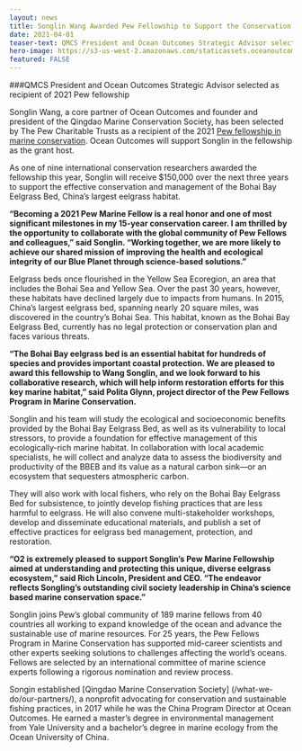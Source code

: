 ```yaml
---
layout: news
title: Songlin Wang Awarded Pew Fellowship to Support the Conservation of China’s Largest Eelgrass Habitat
date: 2021-04-01
teaser-text: QMCS President and Ocean Outcomes Strategic Advisor selected as recipient of 2021 fellowship
hero-image: https://s3-us-west-2.amazonaws.com/staticassets.oceanoutcomes.org/news+and+analysis/hero+images/songlin-wang-2021-pew-fellow-hero.png
featured: FALSE
---
```

###QMCS President and Ocean Outcomes Strategic Advisor selected as recipient of 2021 Pew fellowship

Songlin Wang, a core partner of Ocean Outcomes and founder and president of the Qingdao Marine Conservation Society, has been selected by The Pew Charitable Trusts as a recipient of the 2021 <a href="https://www.pewtrusts.org/en/projects/marine-fellows" target="_blank">Pew fellowship in marine conservation</a>. Ocean Outcomes will support Songlin in the fellowship as the grant host.

As one of nine international conservation researchers awarded the fellowship this year, Songlin will receive $150,000 over the next three years to support the effective conservation and management of the Bohai Bay Eelgrass Bed, China’s largest eelgrass habitat.

**“Becoming a 2021 Pew Marine Fellow is a real honor and one of most significant milestones in my 15-year conservation career. I am thrilled by the opportunity to collaborate with the global community of Pew Fellows and colleagues,” said Songlin. “Working together, we are more likely to achieve our shared mission of improving the health and ecological integrity of our Blue Planet through science-based solutions.”**

Eelgrass beds once flourished in the Yellow Sea Ecoregion, an area that includes the Bohai Sea and Yellow Sea. Over the past 30 years, however, these habitats have declined largely due to impacts from humans. In 2015, China’s largest eelgrass bed, spanning nearly 20 square miles, was discovered in the country’s Bohai Sea. This habitat, known as the Bohai Bay Eelgrass Bed, currently has no legal protection or conservation plan and faces various threats.

**“The Bohai Bay eelgrass bed is an essential habitat for hundreds of species and provides important coastal protection. We are pleased to award this fellowship to Wang Songlin, and we look forward to his collaborative research, which will help inform restoration efforts for this key marine habitat,” said Polita Glynn, project director of the Pew Fellows Program in Marine Conservation.**

Songlin and his team will study the ecological and socioeconomic benefits provided by the Bohai Bay Eelgrass Bed, as well as its vulnerability to local stressors, to provide a foundation for effective management of this ecologically-rich marine habitat. In collaboration with local academic specialists, he will collect and analyze data to assess the biodiversity and productivity of the BBEB and its value as a natural carbon sink—or an ecosystem that sequesters atmospheric carbon. 

They will also work with local fishers, who rely on the Bohai Bay Eelgrass Bed for subsistence, to jointly develop fishing practices that are less harmful to eelgrass. He will also convene multi-stakeholder workshops, develop and disseminate educational materials, and publish a set of effective practices for eelgrass bed management, protection, and restoration.

**“O2 is extremely pleased to support Songlin’s Pew Marine Fellowship aimed at understanding and protecting this unique, diverse eelgrass ecosystem,” said Rich Lincoln, President and CEO. “The endeavor reflects Songling’s outstanding civil society leadership in China’s science based marine conservation space.”**

Songlin joins Pew’s global community of 189 marine fellows from 40 countries all working to expand knowledge of the ocean and advance the sustainable use of marine resources. For 25 years, the Pew Fellows Program in Marine Conservation has supported mid-career scientists and other experts seeking solutions to challenges affecting the world’s oceans. Fellows are selected by an international committee of marine science experts following a rigorous nomination and review process.

Songin established [Qingdao Marine Conservation Society] (/what-we-do/our-partners/), a nonprofit advocating for conservation and sustainable fishing practices, in 2017 while he was the China Program Director at Ocean Outcomes. He earned a master’s degree in environmental management from Yale University and a bachelor’s degree in marine ecology from the Ocean University of China.
